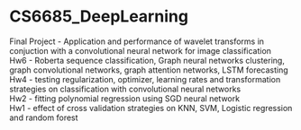 # CS6685_DeepLearning

Final Project - Application and performance of wavelet transforms in conjuction with a convolutional neural network for image classification \
Hw6 - Roberta sequence classification, Graph neural networks clustering, graph convolutional networks, graph attention networks, LSTM forecasting \
Hw4 - testing regularization, optimizer, learning rates and transformation strategies on classification with convolutional neural networks \
Hw2 - fitting polynomial regression using SGD neural network \
Hw1 - effect of cross validation strategies on KNN, SVM, Logistic regression and random forest
